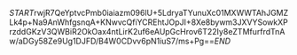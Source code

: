 $START$rwjR7QeYptvcPmb0iaiazm096lU+5LdryaTYunuXc01MXWWTAhJGMZLk4p+Na9AnWhfgsnqA+KNwvcQfiYCREhtJOpJI+8Xe8bywm3JXVYSowkXPrzddGKzV3QWBiR2OkOax4ntLirK2uf6eAUpGcHrov6T22Iy8eZTMfurfrdTnAw/aDGy58Ze9Ug1DJFD/B4W0CDvv6pN1iuS7/ms+Pg==$END$